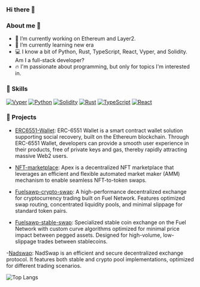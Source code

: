 ### Hi there 👋

### About me 💯
- 🔭 I’m currently working on Ethereum and Layer2.
- 🌱 I’m currently learning new era
- 💻 I know a bit of Python, Rust, TypeScript, React, Vyper, and Solidity. Am I a full-stack developer?
- 🔥 I'm passionate about programming, but only for topics I'm interested in.


### 🎯 Skills

<p>
    <a href="https://vyper.readthedocs.io" target="_blank"><img alt="Vyper"
        src="https://img.shields.io/badge/%F0%9F%90%8D%20Vyper-F7DF1E?style=for-the-badge"/></a>
    <a href="https://www.python.org" target="_blank"><img alt="Python"
        src="https://img.shields.io/badge/Python-3776AB?style=for-the-badge&logo=python&logoColor=white"/></a>
    <a href="https://docs.soliditylang.org" target="_blank"><img alt="Solidity"
        src="https://img.shields.io/badge/Solidity-e6e6e6?style=for-the-badge&logo=solidity&logoColor=black"/></a>
    <a href="https://www.rust-lang.org" target="_blank"><img alt="Rust"
        src="https://img.shields.io/badge/Rust-000000?style=for-the-badge&logo=rust&logoColor=white"/></a>
    <a href="https://www.typescriptlang.org" target="_blank"><img alt="TypeScript"
        src="https://img.shields.io/badge/TypeScript-007ACC?style=for-the-badge&logo=typescript&logoColor=white"/></a>
    <a href="https://reactjs.org" target="_blank"><img alt="React"
        src="https://img.shields.io/badge/React-20232A?style=for-the-badge&logo=react&logoColor=61DAFB"/></a>
</p>


### 🚀 Projects 
- [ERC6551-Wallet](https://github.com/0x0077/erc6551-wallet): ERC-6551 Wallet is a smart contract wallet solution supporting social recovery, built on the Ethereum blockchain. Through ERC-6551 Wallet, developers can provide a smooth user experience in their products, free of private keys and gas, thereby rapidly attracting massive Web2 users.

- [NFT-marketplace](https://github.com/0x0077/nft-marketplace-contract): Apex is a decentralized NFT marketplace that leverages an efficient and flexible automated market maker (AMM) mechanism to enable seamless NFT-to-token swaps.

- [Fuelsawp-crypto-swap](https://github.com/0x0077/Fuelsawp-crypto-swap-contract): A high-performance decentralized exchange for cryptocurrency trading built on Fuel Network. Features optimized swap routing, concentrated liquidity pools, and minimal slippage for standard token pairs.

- [Fuelsawp-stable-swap](https://github.com/0x0077/Fuelsawp-stable-swap-conrtact): Specialized stable coin exchange on the Fuel Network with custom curve algorithms optimized for minimal price impact between pegged assets. Designed for high-volume, low-slippage trades between stablecoins.

-[Nadswap](https://github.com/0x0077/nad-swap): NadSwap is an efficient and secure decentralized exchange protocol. It features both stable and crypto pool implementations, optimized for different trading scenarios.


![Top Langs](https://github-readme-stats.vercel.app/api/top-langs/?username=0x0077&layout=compact&langs_count=8&theme=tokyonight)

